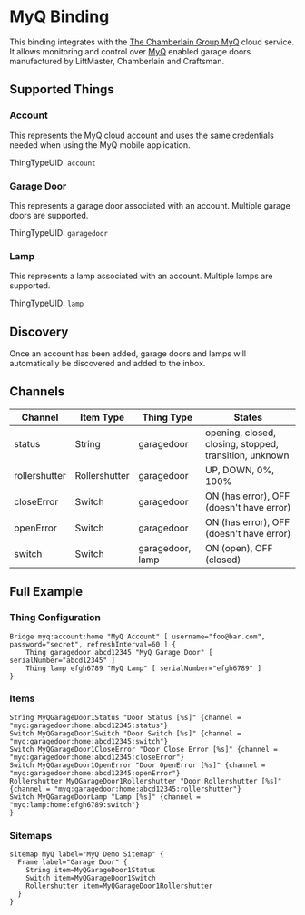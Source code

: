 # MyQ Binding

This binding integrates with the [The Chamberlain Group MyQ](https://www.myq.com) cloud service. It allows monitoring and control over [MyQ](https://www.myq.com) enabled garage doors manufactured by LiftMaster, Chamberlain and Craftsman.

## Supported Things

### Account

This represents the MyQ cloud account and uses the same credentials needed when using the MyQ mobile application.

ThingTypeUID: `account`

### Garage Door

This represents a garage door associated with an account. Multiple garage doors are supported.

ThingTypeUID: `garagedoor`

### Lamp

This represents a lamp associated with an account. Multiple lamps are supported.

ThingTypeUID: `lamp`

## Discovery

Once an account has been added, garage doors and lamps will automatically be discovered and added to the inbox.

## Channels

| Channel       | Item Type     | Thing Type       | States                                                 |
|---------------|---------------|------------------|--------------------------------------------------------|
| status        | String        | garagedoor       | opening, closed, closing, stopped, transition, unknown |
| rollershutter | Rollershutter | garagedoor       | UP, DOWN, 0%, 100%     
| closeError    | Switch        | garagedoor       | ON (has error), OFF (doesn't have error)
| openError     | Switch        | garagedoor       | ON (has error), OFF (doesn't have error)|
| switch        | Switch        | garagedoor, lamp | ON (open), OFF (closed)

## Full Example

### Thing Configuration

```xtend
Bridge myq:account:home "MyQ Account" [ username="foo@bar.com", password="secret", refreshInterval=60 ] {
    Thing garagedoor abcd12345 "MyQ Garage Door" [ serialNumber="abcd12345" ]
    Thing lamp efgh6789 "MyQ Lamp" [ serialNumber="efgh6789" ]
}
```

### Items

```xtend
String MyQGarageDoor1Status "Door Status [%s]" {channel = "myq:garagedoor:home:abcd12345:status"}
Switch MyQGarageDoor1Switch "Door Switch [%s]" {channel = "myq:garagedoor:home:abcd12345:switch"}
Switch MyQGarageDoor1CloseError "Door Close Error [%s]" {channel = "myq:garagedoor:home:abcd12345:closeError"}
Switch MyQGarageDoor1OpenError "Door OpenError [%s]" {channel = "myq:garagedoor:home:abcd12345:openError"}
Rollershutter MyQGarageDoor1Rollershutter "Door Rollershutter [%s]" {channel = "myq:garagedoor:home:abcd12345:rollershutter"}
Switch MyQGarageDoorLamp "Lamp [%s]" {channel = "myq:lamp:home:efgh6789:switch"}
}
```

### Sitemaps

```xtend
sitemap MyQ label="MyQ Demo Sitemap" {
  Frame label="Garage Door" {
    String item=MyQGarageDoor1Status
    Switch item=MyQGarageDoor1Switch    
    Rollershutter item=MyQGarageDoor1Rollershutter
  }                
}
```
